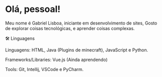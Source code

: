 # **Olá, pessoal!**  
Meu nome é Gabriel Lisboa, iniciante em desenvolvimento de sites, Gosto de explorar coisas tecnológicas, e aprender coisas complexas.

🛠️ Linguagens

Linguagens: HTML, Java (Plugins de minecraft), JavaScript e Python.

Frameworks/Libraries: Vue.js (Ainda aprendendo)

Tools: Git, Intellij, VSCode e PyCharm.    
